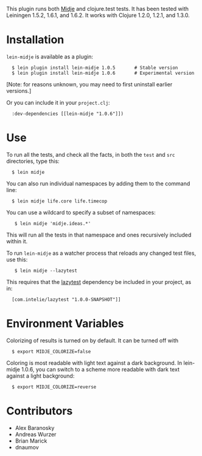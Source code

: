 This plugin runs both
[Midje](https://github.com/marick/Midje) and clojure.test
tests. It has been tested with Leiningen 1.5.2, 1.6.1, and 1.6.2. It
works with Clojure 1.2.0, 1.2.1, and 1.3.0.


Installation
==========

`lein-midje` is available as a plugin:

      $ lein plugin install lein-midje 1.0.5       # Stable version
      $ lein plugin install lein-midje 1.0.6       # Experimental version

[Note: for reasons unknown, you may need to first uninstall
earlier versions.]

Or you can include it in your `project.clj`:

      :dev-dependencies [[lein-midje "1.0.6"]])


Use
==========

To run all the tests, and check all the facts, in both the
`test` and `src` directories, type this:

      $ lein midje 

You can also run individual namespaces by adding them to the
command line:

      $ lein midje life.core life.timecop

You can use a wildcard to specify a subset of namespaces:

       $ lein midje 'midje.ideas.*'

This will run all the tests in that namespace and ones
recursively included within it.

To run `lein-midje` as a watcher process that reloads any
changed test files, use this:

       $ lein midje --lazytest

This requires that the
[lazytest](http://clojars.org/com.intelie/lazytest)
dependency be included in your project, as in:

      [com.intelie/lazytest "1.0.0-SNAPSHOT"]]

Environment Variables
==============

Colorizing of results is turned on by default. It can be
turned off with

      $ export MIDJE_COLORIZE=false

Coloring is most readable with light text against a dark
background. In lein-midje 1.0.6, you can switch to a scheme
more readable with dark text against a light background:

      $ export MIDJE_COLORIZE=reverse

Contributors
==========

* Alex Baranosky
* Andreas Wurzer
* Brian Marick
* dnaumov
